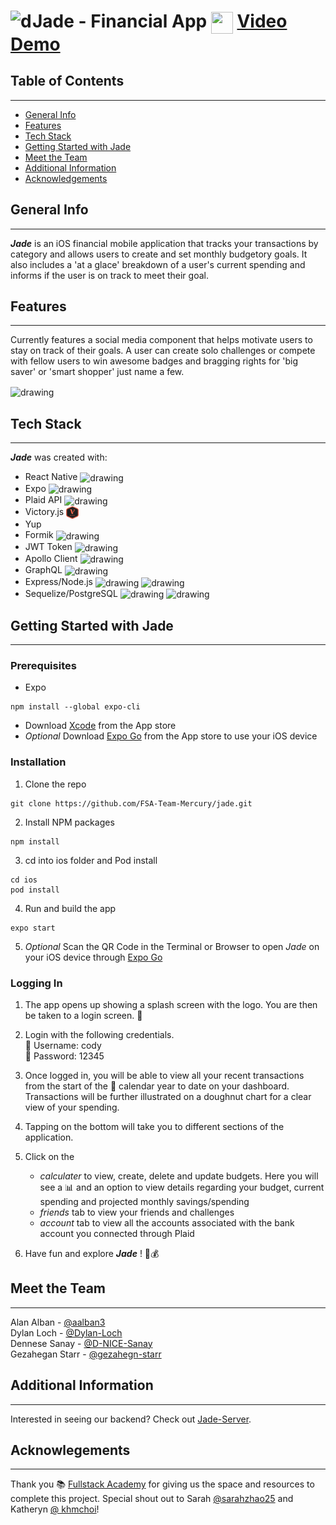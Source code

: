 
# Jade - Financial App <img src="https://github.com/FSA-Team-Mercury/jade/blob/ds/update-README.md/assets/jade-icon-transparent.png?raw=true" alt="drawing" width="35" height="35" align="left"/> <img src="https://github.com/FSA-Team-Mercury/jade/blob/ds/update-README.md/assets/jade-icon-transparent.png?raw=true" width="35" height="35" align="center"/> <a href="https://www.youtube.com/watch?v=M4-Rp0c6zBU&list=PLx0iOsdUOUmnPA9l9RyeENObqv4SJi-_S&index=4&ab_channel=FullstackAcademy" style="">Video Demo</a>


## Table of Contents
---
* [General Info](#general-Info)
* [Features](#features)
* [Tech Stack](#Tech-Stack)
* [Getting Started with Jade](#getting-started-with-jade)
* [Meet the Team](#meet-the-team)
* [Additional Information ](#meet-the-team)
* [Acknowledgements](#Acknowlegements)


## General Info
---
**_Jade_** is an iOS financial mobile application that tracks your transactions by category and allows users to create and set monthly budgetory goals. It also includes a 'at a glace' breakdown of a user's current spending and informs if the user is on track to meet their goal.

## Features
---
Currently features a social media component that helps motivate users to stay on track of their goals. A user can create solo challenges or compete with fellow users to win awesome badges and bragging rights for 'big saver' or 'smart shopper' just name a few.

<img src="https://github.com/FSA-Team-Mercury/jade/blob/ds/update-README.md/assets/marketing_pic.png?raw=true" alt="drawing" width="550" height="350" align="center"/>

## Tech Stack
---
**_Jade_**  was created with:
* React Native <img src="https://upload.wikimedia.org/wikipedia/commons/thumb/a/a7/React-icon.svg/800px-React-icon.svg.png" alt="drawing" width="20" height="20" align="center"/>
* Expo <img src="https://github.com/expo/expo/raw/master/style/banner.png" alt="drawing" width="15" height="15" align="center"/>
* Plaid API <img src="https://avatars.githubusercontent.com/u/3579888?s=200&v=4" alt="drawing" width="25" height="25" align="center"/>
* Victory.js <img src="https://raw.githubusercontent.com/FormidableLabs/formidable-oss-badges/master/src/assets/featuredLogos/victory.svg?sanitize=true" alt="drawing" width="20" height="20" align="center"/>
* Yup
* Formik <img src="https://user-images.githubusercontent.com/4060187/61057426-4e5a4600-a3c3-11e9-9114-630743e05814.png" alt="drawing" width="20" height="20" align="center"/>
* JWT Token <img src="https://camo.githubusercontent.com/a55efd20e0770255ac7a3c796f3a1508fbcac35396e7429d0ad992de99af335c/687474703a2f2f692e696d6775722e636f6d2f71444f4f75346f2e6a7067" alt="drawing" width="40" height="20" align="center"/>
* Apollo Client <img src="https://avatars.githubusercontent.com/u/17189275?s=200&v=4" alt="drawing" width="20" height="20" align="center"/>
* GraphQL <img src="https://github.com/graphql/artwork/raw/main/GraphQL/stacked/GraphQL-logo-stacked.svg" alt="drawing" width="30" height="30" align="center"/>
* Express/Node.js <img src="https://camo.githubusercontent.com/0566752248b4b31b2c4bdc583404e41066bd0b6726f310b73e1140deefcc31ac/68747470733a2f2f692e636c6f756475702e636f6d2f7a6659366c4c376546612d3330303078333030302e706e67" alt="drawing" width="35" height="20" align="center"/> <img src="https://nodejs.org/static/images/logos/nodejs-new-pantone-black.svg" alt="drawing" width="30" height="30" align="center"/>
* Sequelize/PostgreSQL <img src="https://avatars.githubusercontent.com/u/3591786?s=200&v=4" alt="drawing" width="20" height="20" align="center"/> <img src="https://avatars.githubusercontent.com/u/1371956?s=200&v=4" alt="drawing" width="20" height="20" align="center"/>

## Getting Started with Jade
---

### Prerequisites
* Expo
````
npm install --global expo-cli
````
* Download [Xcode](https://apps.apple.com/us/app/xcode/id497799835?mt=12) from the App store
* _Optional_ Download [Expo Go](https://apps.apple.com/us/app/expo-go/id982107779) from the App store to use your iOS device

### Installation
1. Clone the repo
````
git clone https://github.com/FSA-Team-Mercury/jade.git
````
2. Install NPM packages
````
npm install
````
3. cd into ios folder and Pod install
````
cd ios
pod install
````
4. Run and build the app
````
expo start
````
5. _Optional_ Scan the QR Code in the Terminal or Browser to open *_Jade_* on your iOS device through [Expo Go](https://apps.apple.com/us/app/expo-go/id982107779)


### Logging In
1. The app opens up showing a splash screen with the logo. You are then be taken to a login screen. 🔐

2. Login with the following credentials.<br>
 🔑 Username: cody <br>
 🔑 Password: 12345 <br>

3. Once logged in, you will be able to view all your recent transactions from the start of the 📅 calendar year  to date on your dashboard. Transactions will be further illustrated on a doughnut chart for a clear view of your spending.

4. Tapping on the bottom will take you to different sections of the application.

5. Click on the
    - *calculater* to view, create, delete and update budgets. Here you will see a 📊 and an option to view details regarding your budget, current spending and projected monthly savings/spending
    - *friends* tab to view your friends and challenges
    - *account* tab to view all the accounts associated with the bank account you connected through Plaid

6. Have fun and explore **_Jade_** ! 📱💰

## Meet the Team
---
Alan Alban - [@aalban3](https://github.com/aalban3) <br>
Dylan Loch - [@Dylan-Loch](https://github.com/Dylan-Loch)<br>
Dennese Sanay - [@D-NICE-Sanay](https://github.com/D-NICE-Sanay)<br>
Gezahegan Starr - [@gezahegn-starr](https://github.com/gezahegn-starr)

## Additional Information
---
Interested in seeing our backend? Check out [Jade-Server](https://github.com/FSA-Team-Mercury/jade-server).

## Acknowlegements
---
Thank you 📚 [Fullstack Academy](https://www.fullstackacademy.com/) for giving us the space and resources to complete this project. Special shout out to Sarah [@sarahzhao25](https://github.com/sarahzhao25) and Katheryn [@
khmchoi](https://github.com/khmchoi)!




